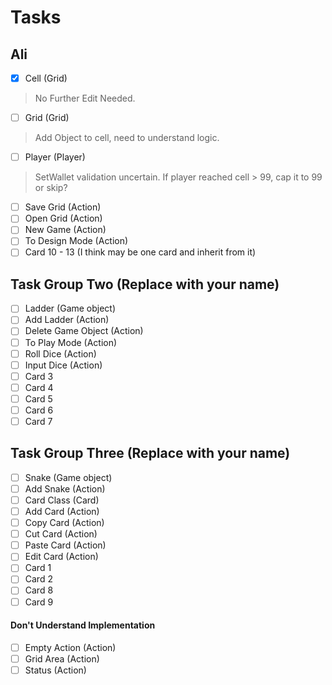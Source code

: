 # Tasks
## Ali
- [x] Cell (Grid)
> No Further Edit Needed.
- [ ] Grid (Grid)
> Add Object to cell, need to understand logic.
- [ ] Player (Player)
> SetWallet validation uncertain.
> If player reached cell > 99, cap it to 99 or skip?
- [ ] Save Grid (Action)
- [ ] Open Grid (Action)
- [ ] New Game (Action)
- [ ] To Design Mode (Action)
- [ ] Card 10 - 13 (I think may be one card and inherit from it)
## Task Group Two (Replace with your name)
- [ ] Ladder (Game object)
- [ ] Add Ladder (Action)
- [ ] Delete Game Object (Action)
- [ ] To Play Mode (Action)
- [ ] Roll Dice (Action)
- [ ] Input Dice (Action)
- [ ] Card 3
- [ ] Card 4
- [ ] Card 5
- [ ] Card 6
- [ ] Card 7
## Task Group Three (Replace with your name)
- [ ] Snake (Game object)
- [ ] Add Snake (Action)
- [ ] Card Class (Card)
- [ ] Add Card (Action)
- [ ] Copy Card (Action)
- [ ] Cut Card (Action)
- [ ] Paste Card (Action)
- [ ] Edit Card (Action)
- [ ] Card 1
- [ ] Card 2
- [ ] Card 8
- [ ] Card 9

#### Don't Understand Implementation
- [ ] Empty Action (Action)
- [ ] Grid Area (Action)
- [ ] Status (Action)
